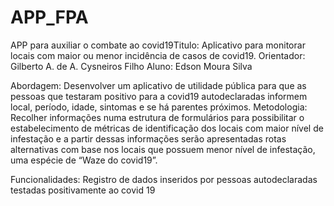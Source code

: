 # APP_FPA
APP para auxiliar o combate ao covid19Titulo: Aplicativo para monitorar locais com maior ou menor incidência de casos de  covid19.
Orientador: Gilberto A. de A. Cysneiros Filho
Aluno: Edson Moura Silva

Abordagem: Desenvolver um aplicativo de utilidade pública para que as pessoas que testaram positivo para a covid19 autodeclaradas informem local, período, idade, sintomas e se há parentes  próximos. 
Metodologia: Recolher informações numa estrutura de formulários para possibilitar o estabelecimento de métricas de identificação dos locais com maior nível de infestação e a partir dessas informações serão apresentadas rotas alternativas com base nos locais que possuem menor nível de infestação, uma espécie de “Waze do covid19”. 

Funcionalidades: 
Registro  de dados inseridos por pessoas autodeclaradas testadas positivamente ao covid 19

